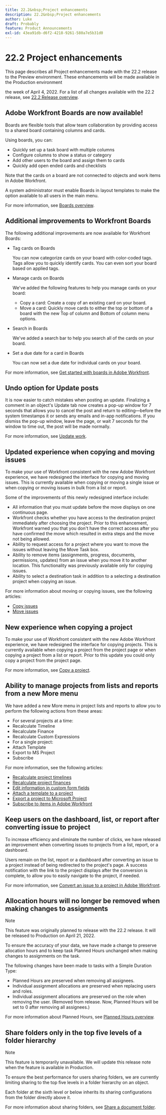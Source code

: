 ```yaml
---
title: 22.2&nbsp;Project enhancements
description: 22.2&nbsp;Project enhancements
author: Luke
draft: Probably
feature: Product Announcements
exl-id: 43ea91db-d6f2-4218-9261-580a7e5b31d0
---
```

# 22.2&nbsp;Project enhancements

This page describes all Project enhancements made with the 22.2 release to the Preview environment. These enhancements will be made available in the Production environment 

<!--
<MadCap:conditionalText data-mc-conditions="QuicksilverOrClassic.Draft mode">
in January 2022
</MadCap:conditionalText>
-->

the week of April 4, 2022. For a list of all changes available with the 22.2 release, see [22.2 Release overview](../../../product-announcements/product-releases/22.2-release-activity/22-2-release-overview.md).

## Adobe Workfront Boards are now available!

Boards are flexible tools that allow team collaboration by providing access to a shared board containing columns and cards.

Using boards, you can:

* Quickly set up a task board with multiple columns
* Configure columns to show a status or category
* Add other users to the board and assign them to cards
* Quickly add open ended cards and checklists

Note that the cards on a board are not connected to objects and work items in Adobe Workfront.

A system administrator must enable Boards in layout templates to make the option available to all users in the main menu.

For more information, see [Boards overview](../../../agile/boards-overview.md).

## Additional improvements to Workfront Boards

The following additional improvements are now available for Workfront Boards:

* Tag cards on Boards

  You can now categorize cards on your board with color-coded tags. Tags allow you to quickly identify cards. You can even sort your board based on applied tags.

* Manage cards on Boards

  We've added the following features to help you manage cards on your board:

   * Copy a card: Create a copy of an existing card on your board.
   * Move a card: Quickly move cards to either the top or bottom of a board with the new Top of column and Bottom of column menu options.

* Search in Boards

  We've added a search bar to help you search all of the cards on your board.

* Set a due date for a card in Boards

  You can now set a due date for individual cards on your board.

For more information, see [Get started with boards in Adobe Workfront](../../../agile/get-started-with-boards/get-started-with-boards.md).

## Undo option for Update posts

It is now easier to catch mistakes when posting an update. Finalizing a comment in an object's Update tab now creates a pop-up window for 7 seconds that allows you to cancel the post and return to editing—before the system timestamps it or sends any emails and in-app notifications. If you dismiss the pop-up window, leave the page, or wait 7 seconds for the window to time out, the post will be made normally.

For more information, see [Update work](../../../workfront-basics/updating-work-items-and-viewing-updates/update-work.md).

## Updated experience when copying and moving issues

To make your use of Workfront consistent with the new Adobe Workfront experience, we have redesigned the interface for copying and moving issues. This is currently available when copying or moving a single issue or when copying or moving issues in bulk from a list or report.

Some of the improvements of this newly redesigned interface include:

* All information that you must update before the move displays on one continuous page.
* Workfront checks whether you have access to the destination project immediately after choosing the project. Prior to this enhancement, Workfront warned you that you don't have the correct access after you have confirmed the move which resulted in extra steps and the move not being allowed.
* Ability to request access for a project where you want to move the issues without leaving the Move Task box.
* Ability to remove items (assignments, progress, documents, permissions, updates) from an issue when you move it to another location. This functionality was previously available only for copying issues.
* Ability to select a destination task in addition to a selecting a destination project when copying an issue.

For more information about moving or copying issues, see the following articles:

* [Copy issues](../../../manage-work/issues/manage-issues/copy-issues.md) 
* [Move issues](../../../manage-work/issues/manage-issues/move-issues.md)

## New experience when copying a project

To make your use of Workfront consistent with the new Adobe Workfront experience, we have redesigned the interface for copying projects. This is currently available when copying a project from the project page or when copying a project from a list or report. Prior to this update you could only copy a project from the project page.

For more information, see [Copy a project](../../../manage-work/projects/manage-projects/copy-project.md).

## Ability to manage projects from lists and reports from a new More menu

We have added a new More menu in project lists and reports to allow you to perform the following actions from these areas:

* For several projects at a time:
* Recalculate Timeline
* Recalculate Finance
* Recalculate Custom Expressions
* For a single project:
* Attach Template
* Export to MS Project
* Subscribe

For more information, see the following articles:

* [Recalculate project timelines](../../../manage-work/projects/manage-projects/recalculate-project-timeline.md) 
* [Recalculate project finances](../../../manage-work/projects/project-finances/recalculate-project-finances.md) 
* [Edit information in custom form fields](../../../workfront-basics/work-with-custom-forms/edit-custom-forms.md) 
* [Attach a template to a project](../../../manage-work/projects/create-and-manage-templates/attach-template-to-project.md) 
* [Export a project to Microsoft Project](../../../manage-work/projects/manage-projects/export-project-to-ms-project.md) 
* [Subscribe to items in Adobe Workfront](../../../workfront-basics/using-notifications/subscribe-to-items-in-workfront.md)

## Keep users on the dashboard, list, or report after converting issue to project

To increase efficiency and eliminate the number of clicks, we have released an improvement when converting issues to projects from a list, report, or a dashboard.

Users remain on the list, report or a dashboard after converting an issue to a project instead of being redirected to the project's page. A success notification with the link to the project displays after the conversion is complete, to allow you to easily navigate to the project, if needed.

For more information, see [Convert an issue to a project in Adobe Workfront](../../../manage-work/issues/convert-issues/convert-issue-to-project.md).

## Allocation hours will no longer be removed when making changes to assignments

>[!NOTE]
>
>This feature was originally planned to release with the 22.2 release. It will be released to Production on April 21, 2022.

To ensure the accuracy of your data, we have made a change to preserve allocation hours and to keep task Planned Hours unchanged when making changes to assignments on the task.

The following changes have been made to tasks with a Simple Duration Type:

* Planned Hours are preserved when removing all assignees.
* Individual assignment allocations are preserved when replacing users and roles.
* Individual assignment allocations are preserved on the role when removing the user. (Removed from release. Now, Planned Hours will be set to 0 after removing all assignees.)

For more information about Planned Hours, see [Planned Hours overview](../../../manage-work/tasks/task-information/planned-hours.md).

## Share folders only in the top five levels of a folder hierarchy

>[!NOTE]
>
>This feature is temporarily unavailable. We will update this release note when the feature is available in Production.

To ensure the best performance for users sharing folders, we are currently limiting sharing to the top five levels in a folder hierarchy on an object.

Each folder at the sixth level or below inherits its sharing configurations from the folder directly above it.

For more information about sharing folders, see [Share a document folder](../../../workfront-basics/grant-and-request-access-to-objects/share-a-document-folder.md).

